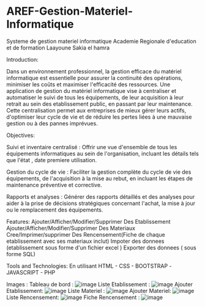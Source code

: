 # AREF-Gestion-Materiel-Informatique
Systeme de gestion materiel informatique
Academie Regionale d'education et de formation Laayoune Sakia el hamra

Introduction: 

Dans un environnement professionnel, la gestion efficace du matériel informatique est essentielle pour assurer la continuité des opérations, minimiser les coûts et maximiser l'efficacité des ressources. Une application de gestion du matériel informatique vise à centraliser et automatiser le suivi de tous les équipements, de leur acquisition à leur retrait au sein des etablissement public, en passant par leur maintenance. Cette centralisation permet aux entreprises de mieux gérer leurs actifs, d'optimiser leur cycle de vie et de réduire les pertes liées à une mauvaise gestion ou à des pannes imprévues.

Objectives: 

Suivi et inventaire centralisé : Offrir une vue d'ensemble de tous les équipements informatiques au sein de l'organisation, incluant les détails tels que l'état , date premiere utilisation.

Gestion du cycle de vie : Faciliter la gestion complète du cycle de vie des équipements, de l'acquisition à la mise au rebut, en incluant les étapes de maintenance préventive et corrective.

Rapports et analyses : Générer des rapports détaillés et des analyses pour aider à la prise de décisions stratégiques concernant l'achat, la mise à jour ou le remplacement des équipements.

Features: 
Ajouter/Afficher/Modifier/Supprimer Des Etablissement
Ajouter/Afficher/Modifier/Supprimer Des Materiaux
Cree/Imprimer/supprimer Des Rencensement(Fiche de chaque etablissement avec ses materiaux inclut)
Impoter des donnees (etablissement sous forme d'un fichier excel )
Exporter des donnees ( sous forme SQL)

Tools and Technologies: 
En utilisant HTML - CSS - BOOTSTRAP -JAVASCRIPT - PHP

Images :
Tableau de bord :
![image](https://github.com/user-attachments/assets/5d85737b-6cba-44d9-bb03-d827374dd0a0)
Liste Etablissement :
![image](https://github.com/user-attachments/assets/6c642b41-982c-4f84-a9e8-a64ea569d3c6)
Ajouter Etablissement:
![image](https://github.com/user-attachments/assets/136cdefc-2a8c-410f-a183-4a75df22b396)
Liste Materiel :
![image](https://github.com/user-attachments/assets/9fd3f0d5-d9eb-456e-9473-1d8e6ce58e58)
Ajouter Materiel:
![image](https://github.com/user-attachments/assets/a5f499b7-080b-4bfe-9fc3-1fc2c9d46a08)
Liste Rencensement:
![image](https://github.com/user-attachments/assets/74caf89a-f341-4f31-b729-a95d827eec35)
Fiche Rencensement :
![image](https://github.com/user-attachments/assets/e0b05e1d-2010-4b53-b12a-2d0f347d2bf3)




